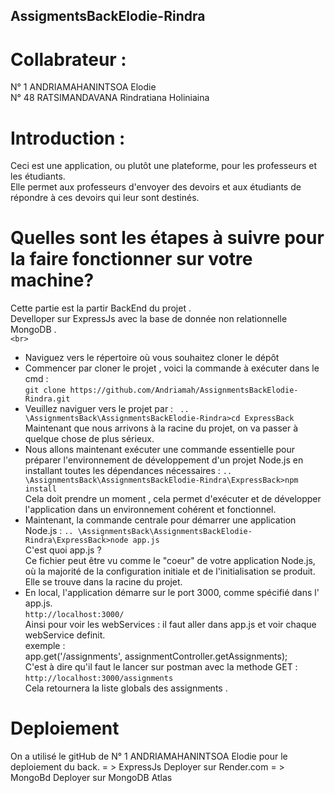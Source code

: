 ## AssigmentsBackElodie-Rindra   
# Collabrateur :  
N° 1 ANDRIAMAHANINTSOA Elodie  
N° 48 RATSIMANDAVANA Rindratiana Holiniaina  

# Introduction : 
Ceci est une application, ou plutôt une plateforme, pour les professeurs et les étudiants.   
Elle permet aux professeurs d'envoyer des devoirs et aux étudiants de répondre à ces devoirs qui leur sont destinés.  

# Quelles sont les étapes à suivre pour la faire fonctionner sur votre machine?  
Cette partie est la partir BackEnd du projet .  
Develloper sur ExpressJs avec la base de donnée non relationnelle MongoDB .  
`<br>`
- Naviguez vers le répertoire où vous souhaitez cloner le dépôt
- Commencer par cloner le projet , voici la commande à exécuter dans le cmd :  
    `git clone https://github.com/Andriamah/AssignmentsBackElodie-Rindra.git`  
- Veuillez naviguer vers le projet par : 
    ` .. \AssignmentsBack\AssignmentsBackElodie-Rindra>cd ExpressBack`
    Maintenant que nous arrivons à la racine du projet, on va passer à quelque chose de plus sérieux.  
- Nous allons maintenant exécuter une commande essentielle pour préparer l'environnement de développement d'un projet Node.js en installant toutes les dépendances nécessaires : 
    `.. \AssignmentsBack\AssignmentsBackElodie-Rindra\ExpressBack>npm install`  
    Cela doit prendre un moment , cela permet d'exécuter et de développer l'application dans un environnement cohérent et fonctionnel.
- Maintenant, la commande centrale pour démarrer une application Node.js :
    `.. \AssignmentsBack\AssignmentsBackElodie-Rindra\ExpressBack>node app.js`  
    C'est quoi app.js ?  
    Ce fichier peut être vu comme le "coeur" de votre application Node.js, où la majorité de la configuration initiale et de l'initialisation se produit.  
    Elle se trouve dans la racine du projet.  
- En local, l'application démarre sur le port 3000, comme spécifié dans l' app.js.   
    `http://localhost:3000/`  
    Ainsi pour voir les webServices : il faut aller dans app.js et voir chaque webService definit.  
    exemple :   
            app.get('/assignments', assignmentController.getAssignments);  
            C'est à dire qu'il faut le lancer sur postman avec la methode GET :   
            `http://localhost:3000/assignments`  
            Cela retournera la liste globals des assignments .  

# Deploiement 
On a utilisé le gitHub de N° 1 ANDRIAMAHANINTSOA Elodie pour le deploiement du back.
= > ExpressJs Deployer sur Render.com
= > MongoBd Deployer sur MongoDB Atlas 



